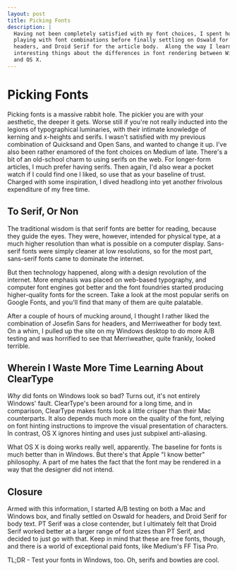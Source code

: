 ```yaml
---
layout: post
title: Picking Fonts
description: |
  Having not been completely satisfied with my font choices, I spent hours
  playing with font combinations before finally settling on Oswald for article
  headers, and Droid Serif for the article body.  Along the way I learned some
  interesting things about the differences in font rendering between Windows
  and OS X.
---
```

# Picking Fonts

Picking fonts is a massive rabbit hole.  The pickier you are with your
aesthetic, the deeper it gets.  Worse still if you're not really inducted into
the legions of typographical luminaries, with their intimate knowledge of
kerning and x-heights and serifs.  I wasn't satisfied with my previous
combination of Quicksand and Open Sans, and wanted to change it up.  I've also
been rather enamored of the font choices on Medium of late.  There's a bit of an
old-school charm to using serifs on the web.  For longer-form articles, I much
prefer having serifs.  Then again, I'd also wear a pocket watch if I could find
one I liked, so use that as your baseline of trust.  Charged with some
inspiration, I dived headlong into yet another frivolous expenditure of my free
time.

## To Serif, Or Non

The traditional wisdom is that serif fonts are better for reading, because they
guide the eyes.  They were, however, intended for physical type, at a much
higher resolution than what is possible on a computer display.  Sans-serif
fonts were simply cleaner at low resolutions, so for the most part, sans-serif
fonts came to dominate the internet.

But then technology happened, along with a design revolution of the internet.
More emphasis was placed on web-based typography, and computer font engines got
better and the font foundries started producing higher-quality fonts for the
screen.  Take a look at the most popular serifs on Google Fonts, and you'll
find that many of them are quite palatable.

After a couple of hours of mucking around, I thought I rather liked the
combination of Josefin Sans for headers, and Merriweather for body text.  On a
whim, I pulled up the site on my Windows desktop to do more A/B testing and was
horrified to see that Merriweather, quite frankly, looked terrible.

## Wherein I Waste More Time Learning About ClearType

*Why* did fonts on Windows look so bad?  Turns out, it's not entirely Windows'
fault.  ClearType's been around for a long time, and in comparison, ClearType
makes fonts look a little crisper than their Mac counterparts.  It also depends
much more on the quality of the font, relying on font hinting instructions to
improve the visual presentation of characters.  In contrast, OS X ignores
hinting and uses just subpixel anti-aliasing.

What OS X is doing works really well, apparently.  The baseline for fonts is
much better than in Windows.  But there's that Apple "I know better"
philosophy.  A part of me hates the fact that the font may be rendered in a
way that the designer did not intend.

## Closure

Armed with this information, I started A/B testing on both a Mac and Windows
box, and finally settled on Oswald for headers, and Droid Serif for body text.
PT Serif was a close contender, but I ultimately felt that Droid Serif worked
better at a larger range of font sizes than PT Serif, and decided to just go
with that.  Keep in mind that these are free fonts, though, and there is a
world of exceptional paid fonts, like Medium's FF Tisa Pro.

TL;DR - Test your fonts in Windows, too.  Oh, serifs and bowties are cool.
